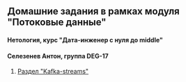 ## Домашние задания в рамках модуля "Потоковые данные"
#### Нетология, курс "Дата-инженер с нуля до middle"
#### Селезенев Антон, группа DEG-17

1. [Раздел "Kafka-streams"](https://link)
